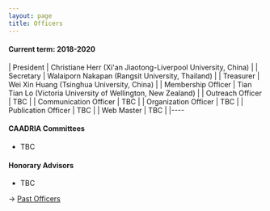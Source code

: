 ```yaml
---
layout: page
title: Officers
---
```


#### Current term: 2018-2020

| President | Christiane Herr (Xi'an Jiaotong-Liverpool University, China) |
| Secretary | Walaiporn Nakapan (Rangsit University, Thailand) |
| Treasurer | Wei Xin Huang (Tsinghua University, China) |
| Membership Officer | Tian Tian Lo (Victoria University of Wellington, New Zealand) |
| Outreach Officer | TBC |
| Communication Officer | TBC |
| Organization Officer | TBC |
| Publication Officer | TBC |
| Web Master | TBC |
|----

#### CAADRIA Committees
  * TBC

#### Honorary Advisors
  * TBC

&rarr; [Past Officers](past-officers.md)
